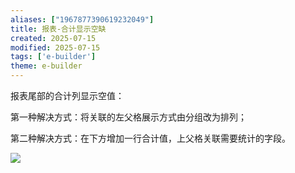 ```yaml
---
aliases: ["1967877390619232049"]
title: 报表-合计显示空缺
created: 2025-07-15
modified: 2025-07-15
tags: ['e-builder']
theme: e-builder
---
```


报表尾部的合计列显示空值：

第一种解决方式：将关联的左父格展示方式由分组改为排列；

第二种解决方式：在下方增加一行合计值，上父格关联需要统计的字段。

![](https://myhelpdoc.oss-cn-heyuan.aliyuncs.com/mdimages/4aa564337aa9ec90a884fa0f6ccae23d.jpg)
